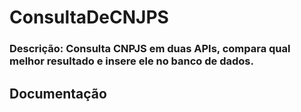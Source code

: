 # ConsultaDeCNJPS
### Descrição: Consulta CNPJS em duas APIs, compara qual melhor resultado e insere ele no banco de dados.

## Documentação
